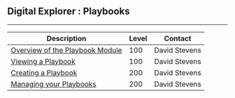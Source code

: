 ## Digital Explorer : Playbooks


---


|Description|Level|Contact|
|---|---|---|
| [Overview of the Playbook Module](PlaybookOverview.md)|100|David Stevens|
| [Viewing a Playbook](ViewingaPlaybook.md)|100|David Stevens|
| [Creating a Playbook](CreatingaPlaybook.md) |200|David Stevens|
| [Managing your Playbooks](ManagingaPlaybook.md) |200|David Stevens|

